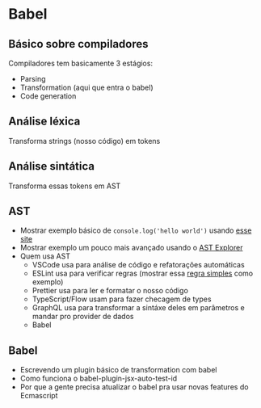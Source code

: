 # Babel

## Básico sobre compiladores

Compiladores tem basicamente 3 estágios:

- Parsing
- Transformation (aqui que entra o babel)
- Code generation

## Análise léxica

Transforma strings (nosso código) em tokens

## Análise sintática

Transforma essas tokens em AST

## AST

- Mostrar exemplo básico de `console.log('hello world')` usando [esse site](https://resources.jointjs.com/demos/javascript-ast)
- Mostrar exemplo um pouco mais avançado usando o [AST Explorer](https://astexplorer.net/)
- Quem usa AST
  - VSCode usa para análise de código e refatorações automáticas
  - ESLint usa para verificar regras (mostrar essa [regra simples](https://github.com/michellocana/eslint-plugin-just-why/blob/master/src/rules/NoTodoComment.js) como exemplo)
  - Prettier usa para ler e formatar o nosso código
  - TypeScript/Flow usam para fazer checagem de types
  - GraphQL usa para transformar a sintáxe deles em parâmetros e mandar pro provider de dados
  - Babel

## Babel

- Escrevendo um plugin básico de transformation com babel
- Como funciona o babel-plugin-jsx-auto-test-id
- Por que a gente precisa atualizar o babel pra usar novas features do Ecmascript
